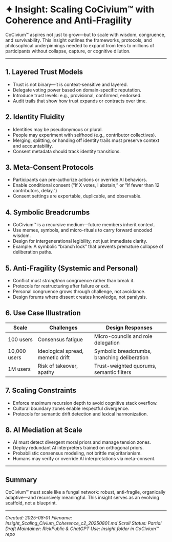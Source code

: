 <!-- Filename: Insight_Scaling_Civium_Coherence_c2_20250801.md -->
<!-- Coherence Estimate: 0.7 (early expansion phase) -->
<!-- Status: Partial draft with explanatory segments and structure -->

# ✦ Insight: Scaling CoCivium™ with Coherence and Anti-Fragility

CoCivium™ aspires not just to grow—but to scale with wisdom, congruence, and survivability. This insight outlines the frameworks, protocols, and philosophical underpinnings needed to expand from tens to millions of participants without collapse, capture, or cognitive dilution.

---

## 1. Layered Trust Models

- Trust is not binary—it is context-sensitive and layered.
- Delegate voting power based on domain-specific reputation.
- Introduce trust levels: e.g., provisional, confirmed, endorsed.
- Audit trails that show how trust expands or contracts over time.

## 2. Identity Fluidity

- Identities may be pseudonymous or plural.
- People may experiment with selfhood (e.g., contributor collectives).
- Merging, splitting, or handing off identity trails must preserve context and accountability.
- Consent metadata should track identity transitions.

## 3. Meta-Consent Protocols

- Participants can pre-authorize actions or override AI behaviors.
- Enable conditional consent (“If X votes, I abstain,” or “If fewer than 12 contributors, delay.”)
- Consent settings are exportable, duplicable, and observable.

## 4. Symbolic Breadcrumbs

- CoCivium™ is a recursive medium—future members inherit context.
- Use memes, symbols, and micro-rituals to carry forward encoded wisdom.
- Design for intergenerational legibility, not just immediate clarity.
- Example: A symbolic “branch lock” that prevents premature collapse of deliberation paths.

## 5. Anti-Fragility (Systemic and Personal)

- Conflict must *strengthen* congruence rather than break it.
- Protocols for restructuring after failure or exit.
- Personal congruence grows through challenge, not avoidance.
- Design forums where dissent creates knowledge, not paralysis.

## 6. Use Case Illustration

| Scale         | Challenges                         | Design Responses                                 |
|---------------|------------------------------------|--------------------------------------------------|
| 100 users     | Consensus fatigue                  | Micro-councils and role delegation               |
| 10,000 users  | Ideological spread, memetic drift  | Symbolic breadcrumbs, branching deliberation     |
| 1M users      | Risk of takeover, apathy           | Trust-weighted quorums, semantic filters         |

## 7. Scaling Constraints

- Enforce maximum recursion depth to avoid cognitive stack overflow.
- Cultural boundary zones enable respectful divergence.
- Protocols for semantic drift detection and lexical harmonization.

## 8. AI Mediation at Scale

- AI must detect divergent moral priors and manage tension zones.
- Deploy redundant AI interpreters trained on orthogonal priors.
- Probabilistic consensus modeling, not brittle majoritarianism.
- Humans may verify or override AI interpretations via meta-consent.

---

## Summary

CoCivium™ must scale like a fungal network: robust, anti-fragile, organically adaptive—and recursively meaningful. This insight serves as an evolving scaffold, not a blueprint.

---

_Created: 2025-08-01
Filename: Insight_Scaling_Civium_Coherence_c2_20250801.md
Scroll Status: Partial Draft
Maintainer: RickPublic & ChatGPT
Use: Insight folder in CoCivium™ repo_

